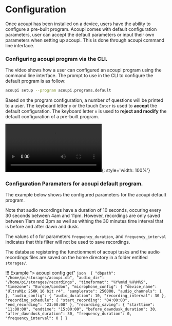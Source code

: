# Configuration

Once acoupi has been installed on a device, users have the ability to configure a pre-built program.
Acoupi comes with default configuration parameters, user can accept the default parameters or input their own parameters when setting up acoupi.
This is done through acoupi command line interface.

### Configuring acoupi program via the CLI.
The video shows how a user can configured an acoupi program using the command line interface. 
The prompt to use in the CLI to configure the default program is as follow: 

```bash
acoupi setup --program acoupi.programs.default
```

Based on the program configuration, a number of questions will be printed to a user. The keyboard letter `y` or the touch `Enter` is used to **accept** the default configuration. The keyboard letter `n` is used to **reject and modify** the default configuration of a pre-built program.


![type:video](../img/acoupi_configuration_default.mp4){: style='width: 100%'}

### Configuration Paramaters for acoupi default program.

The example below shows the configured parameters for the acoupi default program. 

Note that audio recordings have a duration of 10 seconds, occuring every 30 seconds between 4am and 11pm. 
However, recordings are only saved between 11am and 3pm as well as withing the 30 minutes time interval that is before and after dawn and dusk. 

The values of `0` for parameters `frequency_duration`, and `frequency_interval` indicates that this filter will not be used to save recordings. 

The database registering the functionment of acoupi tasks and the audio recordings files are saved on the home directory in a folder entitled `storages/`. 

!!! Example "> acoupi config get"
    ```json 
    {
        "dbpath": "/home/pi/storages/acoupi.db",
        "audio_dir": "/home/pi/storages/recordings",
        "timeformat": "%Y%m%d_%H%M%S",
        "timezone": "Europe/London",
        "microphone_config": {
          "device_name": "UltraMic 250K 16 bit r4",
          "samplerate": 250000,
          "audio_channels": 1
        },
        "audio_config": {
          "audio_duration": 10,
          "recording_interval": 30
        },
        "recording_schedule": {
          "start_recording": "04:00:00",
          "end_recording": "23:00:00"
        },
        "recording_saving": {
          "starttime": "11:00:00",
          "endtime": "15:00:00",
          "before_dawndusk_duration": 30,
          "after_dawndusk_duration": 30,
          "frequency_duration": 0,
          "frequency_interval": 0
        }
    }
    ```